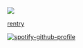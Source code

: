<br></br><img src="https://komarev.com/ghpvc/?username=loathful&label=🩸&color=640505&base=1168306&style=flat">

<a href="">rentry</a>

[![spotify-github-profile](https://spotify-github-profile.kittinanx.com/api/view?uid=18c91d6d8n0hj00cjrhw02gth&cover_image=true&theme=novatorem&show_offline=true&background_color=121212&interchange=true&bar_color=989f37&bar_color_cover=true)](https://github.com/kittinan/spotify-github-profile)
